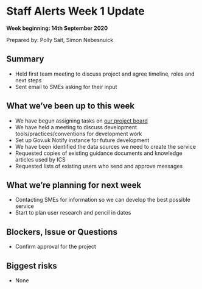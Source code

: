 # Staff Alerts Week 1 Update
**Week beginning: 14th September 2020** 

Prepared by: Polly Sait, Simon Nebesnuick


## Summary

* Held first team meeting to discuss project and agree timeline, roles and next steps
* Sent email to SMEs asking for their input

## What we’ve been up to​ this week​

* We have begun assigning tasks on [our project board](https://github.com/Staff-Alerts/project/projects/1)
* We have held a meeting to discuss development tools/practices/conventions for development work
* Set up Gov.uk Notify instance for future development
* We have been identified the data sources we need to create the service
* Requested copies of existing guidance documents and knowledge articles used by ICS 
* Requested lists of existing users who send and approve messages 

## What we’re planning for ​next week

* Contacting SMEs for information so we can develop the best possible service
* Start to plan user research and pencil in dates


## Blockers, Issue or Questions

* Confirm approval for the project 


## Biggest risks

* None
